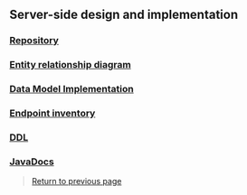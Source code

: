 ## Server-side design and implementation

### [Repository](https://github.com/tunefull/tunefull-service)

### [Entity relationship diagram](erd.md)

### [Data Model Implementation](data-model-implementation.md)

### [Endpoint inventory](endpoints.md)

### [DDL](ddl.md)

### [JavaDocs](https://tunefull.github.io/tunefull-service/)

> [Return to previous page](index.md#server-side-design-and-implementation)
